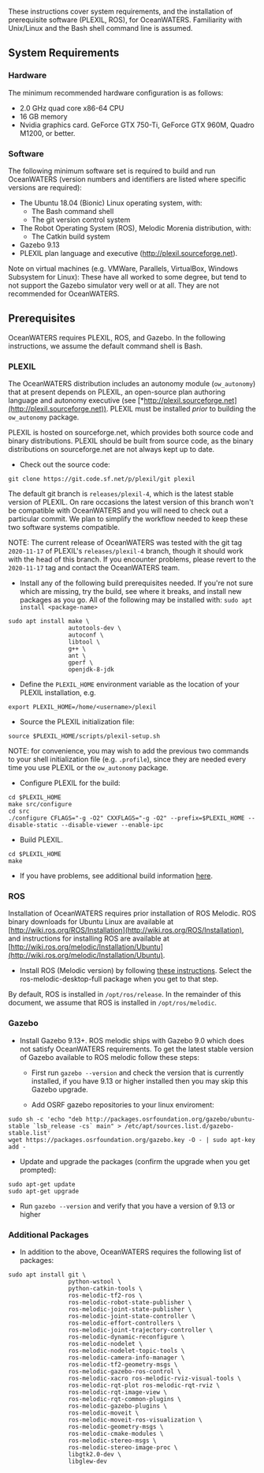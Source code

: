 These instructions cover system requirements, and the installation of
prerequisite software (PLEXIL, ROS), for OceanWATERS.  Familiarity with
Unix/Linux and the Bash shell command line is assumed.

System Requirements
-------------------

### Hardware

The minimum recommended hardware configuration is as follows:

-   2.0 GHz quad core x86-64 CPU
-   16 GB memory
-   Nvidia graphics card. GeForce GTX 750-Ti, GeForce GTX 960M, Quadro M1200, or
    better.

### Software

The following minimum software set is required to build and run OceanWATERS
(version numbers and identifiers are listed where specific versions are
required):

-   The Ubuntu 18.04 (Bionic) Linux operating system, with:
    -   The Bash command shell
    -   The git version control system
-   The Robot Operating System (ROS), Melodic Morenia distribution, with:
    -   The Catkin build system
-   Gazebo 9.13
- PLEXIL plan language and executive (http://plexil.sourceforge.net).

Note on virtual machines (e.g. VMWare, Parallels, VirtualBox, Windows Subsystem
for Linux): These have all worked to some degree, but tend to not support the
Gazebo simulator very well or at all. They are not recommended for OceanWATERS.


Prerequisites
-------------

OceanWATERS requires PLEXIL, ROS, and Gazebo.
In the following instructions, we assume the default command shell is Bash.

### PLEXIL

The OceanWATERS distribution includes an autonomy module (`ow_autonomy`) that at present
depends on PLEXIL, an open-source plan authoring language and autonomy executive (see
[*http://plexil.sourceforge.net](http://plexil.sourceforge.net)).  PLEXIL must be installed
*prior* to building the `ow_autonomy` package.

PLEXIL is hosted on sourceforge.net, which provides both source code and binary
distributions. PLEXIL should be built from source code, as the binary
distributions on sourceforge.net are not always kept up to date.

* Check out the source code:
```
git clone https://git.code.sf.net/p/plexil/git plexil
```

The default git branch is `releases/plexil-4`, which is the latest stable version
of PLEXIL.  On rare occasions the latest version of this branch won't be
compatible with OceanWATERS and you will need to check out a particular commit.
We plan to simplify the workflow needed to keep these two software systems compatible.

NOTE: The current release of OceanWATERS was tested with the git tag
`2020-11-17` of PLEXIL's `releases/plexil-4` branch, though it should work with
the head of this branch.  If you encounter problems, please revert to the
`2020-11-17` tag and contact the OceanWATERS team.

* Install any of the following build prerequisites needed. If you're not sure
which are missing, try the build, see where it breaks, and install new packages
as you go. All of the following may be installed with: `sudo apt install
<package-name>`

```
sudo apt install make \
                 autotools-dev \
                 autoconf \
                 libtool \
                 g++ \
                 ant \
                 gperf \
                 openjdk-8-jdk
```

* Define the `PLEXIL_HOME` environment variable as the location of your PLEXIL
  installation, e.g.

```
export PLEXIL_HOME=/home/<username>/plexil
```

* Source the PLEXIL initialization file:
```
source $PLEXIL_HOME/scripts/plexil-setup.sh
```

NOTE: for convenience, you may wish to add the previous two commands to your
shell initialization file (e.g. `.profile`), since they are needed every time
you use PLEXIL or the `ow_autonomy` package.

* Configure PLEXIL for the build:
```
cd $PLEXIL_HOME
make src/configure
cd src
./configure CFLAGS="-g -O2" CXXFLAGS="-g -O2" --prefix=$PLEXIL_HOME --disable-static --disable-viewer --enable-ipc
```

* Build PLEXIL.
```
cd $PLEXIL_HOME
make
```

* If you have problems, see additional build information
[here](http://plexil.sourceforge.net/wiki/index.php/Installation).


### ROS

Installation of OceanWATERS requires prior installation of ROS Melodic. ROS
binary downloads for Ubuntu Linux are available at
[http://wiki.ros.org/ROS/Installation](http://wiki.ros.org/ROS/Installation),
and instructions for installing ROS are available at
[http://wiki.ros.org/melodic/Installation/Ubuntu](http://wiki.ros.org/melodic/Installation/Ubuntu).

* Install ROS (Melodic version) by following
[these instructions](http://wiki.ros.org/melodic/Installation/Ubuntu). Select the
ros-melodic-desktop-full package when you get to that step.

By default, ROS is installed in `/opt/ros/release`. In the remainder of this document,
we assume that ROS is installed in `/opt/ros/melodic`.

### Gazebo

* Install Gazebo 9.13+. ROS melodic ships with Gazebo 9.0 which does not satisfy
OceanWATERS requirements. To get the latest stable version of Gazebo available
to ROS melodic follow these steps:

  * First run `gazebo --version` and check the version that is currently installed,
if you have 9.13 or higher installed then you may skip this Gazebo upgrade.

  * Add OSRF gazebo repositories to your linux enviroment:
```
sudo sh -c 'echo "deb http://packages.osrfoundation.org/gazebo/ubuntu-stable `lsb_release -cs` main" > /etc/apt/sources.list.d/gazebo-stable.list'
wget https://packages.osrfoundation.org/gazebo.key -O - | sudo apt-key add -
```

  * Update and upgrade the packages (confirm the upgrade when you get prompted):
```
sudo apt-get update
sudo apt-get upgrade
```
  * Run `gazebo --version` and verify that you have a version of 9.13 or higher

### Additional Packages

* In addition to the above, OceanWATERS requires the following list of packages:
```
sudo apt install git \
                 python-wstool \
                 python-catkin-tools \
                 ros-melodic-tf2-ros \
                 ros-melodic-robot-state-publisher \
                 ros-melodic-joint-state-publisher \
                 ros-melodic-joint-state-controller \
                 ros-melodic-effort-controllers \
                 ros-melodic-joint-trajectory-controller \
                 ros-melodic-dynamic-reconfigure \
                 ros-melodic-nodelet \
                 ros-melodic-nodelet-topic-tools \
                 ros-melodic-camera-info-manager \
                 ros-melodic-tf2-geometry-msgs \
                 ros-melodic-gazebo-ros-control \
                 ros-melodic-xacro ros-melodic-rviz-visual-tools \
                 ros-melodic-rqt-plot ros-melodic-rqt-rviz \
                 ros-melodic-rqt-image-view \
                 ros-melodic-rqt-common-plugins \
                 ros-melodic-gazebo-plugins \
                 ros-melodic-moveit \
                 ros-melodic-moveit-ros-visualization \
                 ros-melodic-geometry-msgs \
                 ros-melodic-cmake-modules \
                 ros-melodic-stereo-msgs \
                 ros-melodic-stereo-image-proc \
                 libgtk2.0-dev \
                 libglew-dev
```
